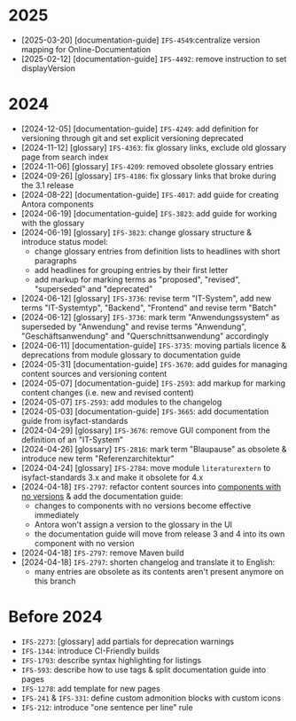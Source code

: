 # 2025

- [2025-03-20] [documentation-guide] `IFS-4549`:centralize version mapping for Online-Documentation
- [2025-02-12] [documentation-guide] `IFS-4492`: remove instruction to set displayVersion

# 2024

- [2024-12-05] [documentation-guide] `IFS-4249`: add definition for versioning through git and set explicit versioning deprecated
- [2024-11-12] [glossary] `IFS-4363`: fix glossary links, exclude old glossary page from search index
- [2024-11-06] [glossary] `IFS-4209`: removed obsolete glossary entries
- [2024-09-26] [glossary] `IFS-4186`: fix glossary links that broke during the 3.1 release 
- [2024-08-22] [documentation-guide] `IFS-4017`: add guide for creating Antora components
- [2024-06-19] [documentation-guide] `IFS-3823`: add guide for working with the glossary
- [2024-06-19] [glossary] `IFS-3823`: change glossary structure & introduce status model:
  - change glossary entries from definition lists to headlines with short paragraphs
  - add headlines for grouping entries by their first letter
  - add markup for marking terms as "proposed", "revised", "superseded" and "deprecated"
- [2024-06-12] [glossary] `IFS-3736`: revise term "IT-System", add new terms "IT-Systemtyp", "Backend", "Frontend" and revise term "Batch"
- [2024-06-12] [glossary] `IFS-3736`: mark term "Anwendungssystem" as superseded by "Anwendung" and revise terms "Anwendung", "Geschäftsanwendung" and "Querschnittsanwendung" accordingly
- [2024-06-11] [documentation-guide] `IFS-3735`: moving partials licence & deprecations from module glossary to documentation guide
- [2024-05-31] [documentation-guide] `IFS-3670`: add guides for managing content sources and versioning content
- [2024-05-07] [documentation-guide] `IFS-2593`: add markup for marking content changes (i.e. new and revised content)
- [2024-05-07] `IFS-2593`: add modules to the changelog
- [2024-05-03] [documentation-guide] `IFS-3665`: add documentation guide from isyfact-standards
- [2024-04-29] [glossary] `IFS-3676`: remove GUI component from the definition of an "IT-System"
- [2024-04-26] [glossary] `IFS-2816`: mark term "Blaupause" as obsolete & introduce new term "Referenzarchitektur"
- [2024-04-24] [glossary] `IFS-2784`: move module `literaturextern` to isyfact-standards 3.x and make it obsolete for 4.x
- [2024-04-18] `IFS-2797`: refactor content sources into [components with no versions](https://docs.antora.org/antora/latest/component-with-no-version/) & add the documentation guide:
  - changes to components with no versions become effective immediately
  - Antora won't assign a version to the glossary in the UI
  - the documentation guide will move from release 3 and 4 into its own component with no version
- [2024-04-18] `IFS-2797`: remove Maven build
- [2024-04-18] `IFS-2797`: shorten changelog and translate it to English:
  - many entries are obsolete as its contents aren't present anymore on this branch

# Before 2024

- `IFS-2273`: [glossary] add partials for deprecation warnings
- `IFS-1344`: introduce CI-Friendly builds
- `IFS-1793`: describe syntax highlighting for listings
- `IFS-593`: describe how to use tags & split documentation guide into pages
- `IFS-1278`: add template for new pages
- `IFS-241` & `IFS-331`: define custom admonition blocks with custom icons
- `IFS-212`: introduce "one sentence per line" rule
